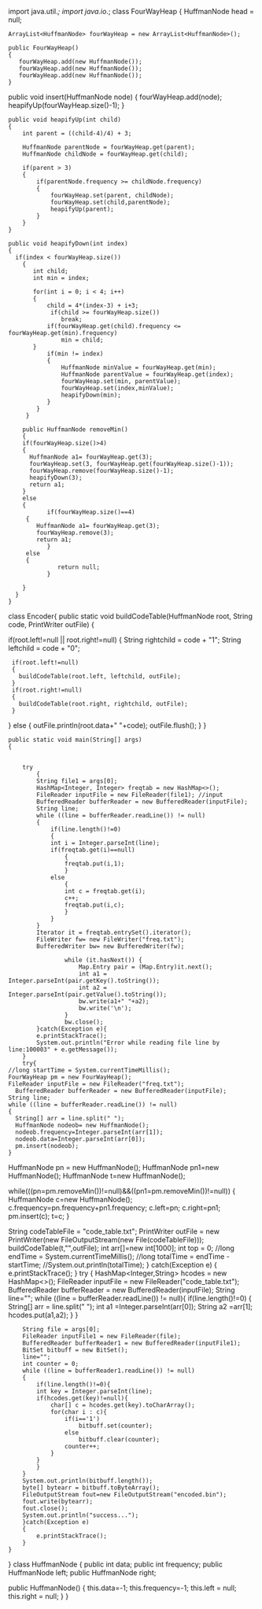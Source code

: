 import java.util.*;
import java.io.*;
class FourWayHeap 
{
    HuffmanNode head = null;
    
    ArrayList<HuffmanNode> fourWayHeap = new ArrayList<HuffmanNode>();  

    public FourWayHeap()
    {
       fourWayHeap.add(new HuffmanNode());
       fourWayHeap.add(new HuffmanNode());
       fourWayHeap.add(new HuffmanNode());
    }
  
  public void insert(HuffmanNode node)
    {
        fourWayHeap.add(node);
        heapifyUp(fourWayHeap.size()-1);
    }

    public void heapifyUp(int child)
    {
        int parent = ((child-4)/4) + 3;
        
        HuffmanNode parentNode = fourWayHeap.get(parent);
        HuffmanNode childNode = fourWayHeap.get(child);
        
        if(parent > 3)
        {
            if(parentNode.frequency >= childNode.frequency)
            {
                fourWayHeap.set(parent, childNode);         
                fourWayHeap.set(child,parentNode);
                heapifyUp(parent);
            }
        }
    }
    
    public void heapifyDown(int index)
    {
      if(index < fourWayHeap.size())
        {
           int child;
           int min = index;
           
           for(int i = 0; i < 4; i++)
           {
               child = 4*(index-3) + i+3;
                if(child >= fourWayHeap.size())
                   break;
               if(fourWayHeap.get(child).frequency <= fourWayHeap.get(min).frequency)
                   min = child;
           }         
               if(min != index)
               {  
                   HuffmanNode minValue = fourWayHeap.get(min);
                   HuffmanNode parentValue = fourWayHeap.get(index);
                   fourWayHeap.set(min, parentValue);
                   fourWayHeap.set(index,minValue);
                   heapifyDown(min);
               }
            }
         }
    
        public HuffmanNode removeMin()
        {
        if(fourWayHeap.size()>4)
        {
          HuffmanNode a1= fourWayHeap.get(3);
          fourWayHeap.set(3, fourWayHeap.get(fourWayHeap.size()-1));
          fourWayHeap.remove(fourWayHeap.size()-1);
          heapifyDown(3);
          return a1;
        }
        else
        {
			   if(fourWayHeap.size()==4)
         {
            HuffmanNode a1= fourWayHeap.get(3);
            fourWayHeap.remove(3);
            return a1;
			   }
         else
         {
				  return null;
			   }

        }
      }
    }
class Encoder{
	public static void buildCodeTable(HuffmanNode root, String code, PrintWriter outFile)
 	{
   
   if(root.left!=null || root.right!=null)
   {
	   String rightchild = code + "1";
     String leftchild = code + "0";
     
     if(root.left!=null)
     {
       buildCodeTable(root.left, leftchild, outFile);
     }
     if(root.right!=null)
     {
       buildCodeTable(root.right, rightchild, outFile);
     }
   }
   else
   {
     outFile.println(root.data+" "+code);
	   outFile.flush();
   }
 }

	public static void main(String[] args)
	{
		

		try
            {
            String file1 = args[0];
            HashMap<Integer, Integer> freqtab = new HashMap<>();
            FileReader inputFile = new FileReader(file1); //input
			BufferedReader bufferReader = new BufferedReader(inputFile);
			String line;
			while ((line = bufferReader.readLine()) != null)
            {
                if(line.length()!=0)
                {
                int i = Integer.parseInt(line);
                if(freqtab.get(i)==null)
                    {
                    freqtab.put(i,1);
                    }
                else
                    {
                    int c = freqtab.get(i);
                    c++;
                    freqtab.put(i,c);
                    }
                }
            }
            Iterator it = freqtab.entrySet().iterator();
            FileWriter fw= new FileWriter("freq.txt");
            BufferedWriter bw= new BufferedWriter(fw);
			
				    while (it.hasNext()) {
				        Map.Entry pair = (Map.Entry)it.next();
				        int a1 = Integer.parseInt(pair.getKey().toString());
				        int a2 = Integer.parseInt(pair.getValue().toString());
                        bw.write(a1+" "+a2);
                        bw.write('\n');
				    }
                    bw.close();
            }catch(Exception e){
			e.printStackTrace();
			System.out.println("Error while reading file line by line:100003" + e.getMessage());                      
		}
		try{   
    //long startTime = System.currentTimeMillis();
    FourWayHeap pm = new FourWayHeap();
    FileReader inputFile = new FileReader("freq.txt"); 
	  BufferedReader bufferReader = new BufferedReader(inputFile);
    String line;
    while ((line = bufferReader.readLine()) != null)
    {
      String[] arr = line.split(" ");
      HuffmanNode nodeob= new HuffmanNode();
      nodeob.frequency=Integer.parseInt(arr[1]);
      nodeob.data=Integer.parseInt(arr[0]);
      pm.insert(nodeob);
    }
  HuffmanNode pn = new HuffmanNode();
  HuffmanNode pn1=new HuffmanNode();
  HuffmanNode t=new HuffmanNode();

while(((pn=pm.removeMin())!=null)&&((pn1=pm.removeMin())!=null))
{
  HuffmanNode c=new HuffmanNode();
  c.frequency=pn.frequency+pn1.frequency;
  c.left=pn;
  c.right=pn1;
  pm.insert(c);
  t=c;
}
             
String codeTableFile = "code_table.txt";
PrintWriter outFile = new PrintWriter(new FileOutputStream(new File(codeTableFile)));
buildCodeTable(t,"",outFile);
int arr[]=new int[1000];
int top = 0;
//long endTime   = System.currentTimeMillis();
//long totalTime = endTime - startTime;
//System.out.println(totalTime);
}
catch(Exception e)
{
	e.printStackTrace();
}
		try
		{
		HashMap<Integer,String> hcodes = new HashMap<>();
		FileReader inputFile = new FileReader("code_table.txt"); 
	    BufferedReader bufferReader = new BufferedReader(inputFile);
        String line="";
		while ((line = bufferReader.readLine()) != null){
			if(line.length()!=0)
			{
			String[] arr = line.split(" ");
			int a1 =Integer.parseInt(arr[0]);
			String a2 =arr[1];
			hcodes.put(a1,a2);
			}
		}
		
		String file = args[0];
		FileReader inputFile1 = new FileReader(file); 
	    BufferedReader bufferReader1 = new BufferedReader(inputFile1);
		BitSet bitbuff = new BitSet();
        line="";
		int counter = 0;
		while ((line = bufferReader1.readLine()) != null)
		{
			if(line.length()!=0){
			int key = Integer.parseInt(line);
			if(hcodes.get(key)!=null){
				char[] c = hcodes.get(key).toCharArray();
				for(char i : c){
					if(i=='1')
						bitbuff.set(counter);
					else
						bitbuff.clear(counter);
					counter++;
				}
			}
			}
		}
		System.out.println(bitbuff.length());
		byte[] bytearr = bitbuff.toByteArray();
		FileOutputStream fout=new FileOutputStream("encoded.bin");    
		fout.write(bytearr);    
		fout.close();    
		System.out.println("success...");    
		}catch(Exception e)
		{
			e.printStackTrace();
        }
	}
}
class HuffmanNode 
{
    public int data;
    public int frequency;
    public HuffmanNode left;
    public HuffmanNode right;

public HuffmanNode()
{
    this.data=-1;
    this.frequency=-1;
    this.left = null;
    this.right = null;
}
}

